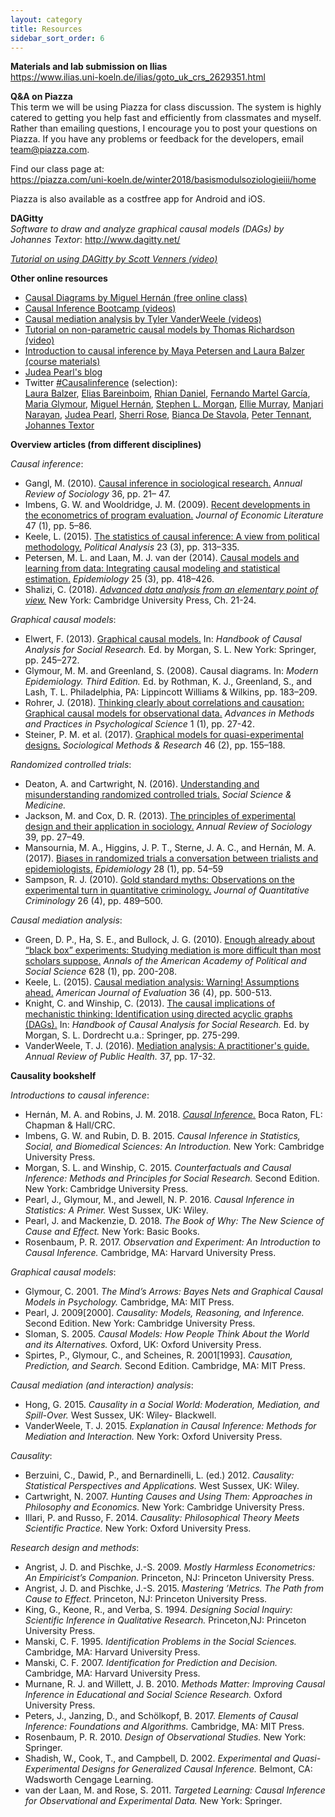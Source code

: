 ```yaml
---
layout: category
title: Resources
sidebar_sort_order: 6
---
```


**Materials and lab submission on Ilias**  
<https://www.ilias.uni-koeln.de/ilias/goto_uk_crs_2629351.html>

**Q&A on Piazza**  
This term we will be using Piazza for class discussion. The system is highly catered to getting you help fast and efficiently from classmates and myself. Rather than emailing questions, I encourage you to post your questions on Piazza. If you have any problems or feedback for the developers, email team@piazza.com.

Find our class page at:  
<https://piazza.com/uni-koeln.de/winter2018/basismodulsoziologieiii/home>

Piazza is also available as a costfree app for Android and iOS.

**DAGitty**  
*Software to draw and analyze graphical causal models (DAGs) by Johannes Textor*: <http://www.dagitty.net/>

*[Tutorial on using DAGitty by Scott Venners (video)](https://www.youtube.com/watch?v=pJhU4fimHBQ)*


**Other online resources** 
 
* [Causal Diagrams by Miguel Hernán (free online class)](https://www.edx.org/course/causal-diagrams-draw-assumptions-harvardx-ph559x)
* [Causal Inference Bootcamp (videos)](https://www.youtube.com/watch?v=FNpcwiOme1g&list=PL1M5TsfDV6Vufqfs_h5fDR3pBhIj4QOW7)
* [Causal mediation analysis by Tyler VanderWeele (videos)](https://www.hsph.harvard.edu/tyler-vanderweele/tools-and-tutorials/)
* [Tutorial on non-parametric causal models by Thomas Richardson (video)](https://www.microsoft.com/en-us/research/video/tutorial-non-parametric-causal-models/)
* [Introduction to causal inference by Maya Petersen and Laura Balzer (course materials)](http://www.ucbbiostat.com/)
* [Judea Pearl's blog](http://causality.cs.ucla.edu/blog/)
* Twitter [#Causalinference](https://twitter.com/hashtag/Causalinference?src=hash) (selection):    
[Laura Balzer](https://twitter.com/LauraBBalzer), [Elias Bareinboim](https://twitter.com/eliasbareinboim), [Rhian Daniel](https://twitter.com/statnav), [Fernando Martel García](https://twitter.com/fmg_twtr), [Maria Glymour](https://twitter.com/MariaGlymour), [Miguel Hernán](https://twitter.com/_MiguelHernan), [Stephen L. Morgan](https://twitter.com/SLMsociology), [Ellie Murray](https://twitter.com/EpiEllie), [Manjari Narayan](https://twitter.com/NeuroStats), [Judea Pearl](https://twitter.com/yudapearl), [Sherri Rose](https://twitter.com/sherrirose), [Bianca De Stavola](https://twitter.com/bldestavola), [Peter Tennant](https://twitter.com/PWGTennant), [Johannes Textor](https://twitter.com/JohannesTextor)

**Overview articles (from different disciplines)**

*Causal inference*:

* Gangl, M. (2010). [Causal inference in sociological research.](https://doi.org/10.1146/annurev.soc.012809.102702) *Annual Review of Sociology* 36, pp. 21– 47.
* Imbens, G. W. and Wooldridge, J. M. (2009). [Recent developments in the econometrics of program evaluation.](https://doi.org/10.1257/jel.47.1.5) *Journal of Economic Literature* 47 (1), pp. 5–86.
* Keele, L. (2015). [The statistics of causal inference: A view from political methodology.](https://doi.org/10.1093/pan/mpv007) *Political Analysis* 23 (3), pp. 313–335.
* Petersen, M. L. and Laan, M. J. van der (2014). [Causal models and learning from data: Integrating causal modeling and statistical estimation.](https://doi.org/10.1097/EDE.0000000000000078) *Epidemiology* 25 (3), pp. 418–426.
* Shalizi, C. (2018). [*Advanced data analysis from an elementary point of view.*](https://www.stat.cmu.edu/~cshalizi/ADAfaEPoV/ADAfaEPoV.pdf) New York: Cambridge University Press, Ch. 21-24.

*Graphical causal models*:

* Elwert, F. (2013). [Graphical causal models.](https://doi.org/10.1007/978-94-007-6094-3_13) In: *Handbook of Causal Analysis for Social Research.* Ed. by Morgan, S. L. New York: Springer, pp. 245–272.
* Glymour, M. M. and Greenland, S. (2008). Causal diagrams. In: *Modern Epidemiology. Third Edition.* Ed. by Rothman, K. J., Greenland, S., and Lash, T. L. Philadelphia, PA: Lippincott Williams & Wilkins, pp. 183–209.
* Rohrer, J. (2018). [Thinking clearly about correlations and causation: Graphical causal models for observational data.](https://doi.org/10.1177/2515245917745629) *Advances in Methods and Practices in Psychological Science* 1 (1), pp. 27-42.
* Steiner, P. M. et al. (2017). [Graphical models for quasi-experimental designs.](https://doi.org/10.1177/0049124115582272) *Sociological Methods & Research* 46 (2), pp. 155–188. 

*Randomized controlled trials*:

* Deaton, A. and Cartwright, N. (2016). [Understanding and misunderstanding randomized controlled trials.](https://doi.org/10.1016/j.socscimed.2017.12.005) *Social Science & Medicine.*
* Jackson, M. and Cox, D. R. (2013). [The principles of experimental design and their application in sociology.](https://doi.org/10.1146/annurev-soc-071811-145443) *Annual Review of Sociology* 39, pp. 27–49.
* Mansournia, M. A., Higgins, J. P. T., Sterne, J. A. C., and Hernán, M. A. (2017). [Biases in randomized trials a conversation between trialists and epidemiologists.](https://doi.org/10.1097/EDE.0000000000000564) *Epidemiology* 28 (1), pp. 54–59
* Sampson, R. J. (2010). [Gold standard myths: Observations on the experimental turn in quantitative criminology.](https://link.springer.com/article/10.1007%2Fs10940-010-9117-3) *Journal of Quantitative Criminology* 26 (4), pp. 489–500.

*Causal mediation analysis*:

* Green, D. P., Ha, S. E., and Bullock, J. G. (2010). [Enough already about “black box” experiments: Studying mediation is more difficult than most scholars suppose.](https://doi.org/10.1177/0002716209351526) *Annals of the American Academy of Political and Social Science* 628 (1), pp. 200-208.
* Keele, L. (2015). [Causal mediation analysis: Warning! Assumptions ahead.](https://doi.org/10.1177/1098214015594689) *American Journal of Evaluation* 36 (4), pp. 500-513.
* Knight, C. and Winship, C. (2013). [The causal implications of mechanistic thinking: Identification using directed acyclic graphs (DAGs).](https://doi.org/10.1007/978-94-007-6094-3_14) In: *Handbook of Causal Analysis for Social Research.* Ed. by Morgan, S. L. Dordrecht u.a.: Springer, pp. 275-299.
* VanderWeele, T. J. (2016). [Mediation analysis: A practitioner's guide.](https://doi.org/10.1146/annurev-publhealth-032315-021402) *Annual Review of Public Health.* 37, pp. 17-32.

**Causality bookshelf**

*Introductions to causal inference*:

* Hernán, M. A. and Robins, J. M. 2018. [*Causal Inference.*]( http://www.hsph.harvard.edu/miguel-hernan/causal-inference-book/) Boca Raton, FL: Chapman & Hall/CRC.
* Imbens, G. W. and Rubin, D. B. 2015. *Causal Inference in Statistics, Social, and Biomedical Sciences: An Introduction.* New York: Cambridge University Press.
* Morgan, S. L. and Winship, C. 2015. *Counterfactuals and Causal Inference: Methods and Principles for Social Research.* Second Edition. New York: Cambridge University Press.
* Pearl, J., Glymour, M., and Jewell, N. P. 2016. *Causal Inference in Statistics: A Primer.* West Sussex, UK: Wiley.
* Pearl, J. and Mackenzie, D. 2018. *The Book of Why: The New Science of Cause and Effect.* New York: Basic Books.
* Rosenbaum, P. R. 2017. *Observation and Experiment: An Introduction to Causal Inference.* Cambridge, MA: Harvard University Press.

*Graphical causal models*:

* Glymour, C. 2001. *The Mind’s Arrows: Bayes Nets and Graphical Causal Models in Psychology.* Cambridge, MA: MIT Press.
* Pearl, J. 2009[2000]. *Causality: Models, Reasoning, and Inference.* Second Edition. New York: Cambridge University Press.
* Sloman, S. 2005. *Causal Models: How People Think About the World and its Alternatives.* Oxford, UK: Oxford University Press.
* Spirtes, P., Glymour, C., and Scheines, R. 2001[1993]. *Causation, Prediction, and Search.* Second Edition. Cambridge, MA: MIT Press.

*Causal mediation (and interaction) analysis*:

* Hong, G. 2015. *Causality in a Social World: Moderation, Mediation, and Spill-Over.* West Sussex, UK: Wiley- Blackwell.
* VanderWeele, T. J. 2015. *Explanation in Causal Inference: Methods for Mediation and Interaction.* New York: Oxford University Press.

*Causality*:

* Berzuini, C., Dawid, P., and Bernardinelli, L. (ed.) 2012. *Causality: Statistical Perspectives and Applications.* West Sussex, UK: Wiley.
* Cartwright, N. 2007. *Hunting Causes and Using Them: Approaches in Philosophy and Economics.*  New York: Cambridge University Press.
* Illari, P. and Russo, F. 2014. *Causality: Philosophical Theory Meets Scientific Practice.* New York: Oxford University Press. 

*Research design and methods*:

* Angrist, J. D. and Pischke, J.-S. 2009. *Mostly Harmless Econometrics: An Empiricist’s Companion.* Princeton, NJ: Princeton University Press.
* Angrist, J. D. and Pischke, J.-S. 2015. *Mastering ’Metrics. The Path from Cause to Effect.* Princeton, NJ: Princeton University Press.
* King, G., Keone, R., and Verba, S. 1994. *Designing Social Inquiry: Scientific Inference in Qualitative Research.* Princeton,NJ: Princeton University Press.
* Manski, C. F. 1995. *Identification Problems in the Social Sciences.* Cambridge, MA: Harvard University Press.
* Manski, C. F. 2007. *Identification for Prediction and Decision.* Cambridge, MA: Harvard University Press.
* Murnane, R. J. and Willett, J. B. 2010. *Methods Matter: Improving Causal Inference in Educational and Social Science Research.* Oxford University Press.
* Peters, J., Janzing, D., and Schölkopf, B. 2017. *Elements of Causal Inference: Foundations and Algorithms.* Cambridge, MA: MIT Press.
* Rosenbaum, P. R. 2010. *Design of Observational Studies.* New York: Springer.
* Shadish, W., Cook, T., and Campbell, D. 2002. *Experimental and Quasi-Experimental Designs for Generalized Causal Inference.* Belmont, CA: Wadsworth Cengage Learning.
* van der Laan, M. and Rose, S. 2011. *Targeted Learning: Causal Inference for Observational and Experimental Data.* New York: Springer.
